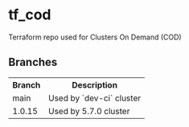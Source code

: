 # tf_cod
Terraform repo used for Clusters On Demand (COD)

## Branches

<table>
<tr>
<th>Branch</th>
<th>Description</th>
</tr>
<tr>
<td>main</td>
<td>Used by `dev-ci` cluster</td>
</tr>

<tr>
<td>1.0.15</td>
<td>Used by 5.7.0 cluster</td>
</tr>


</table>
